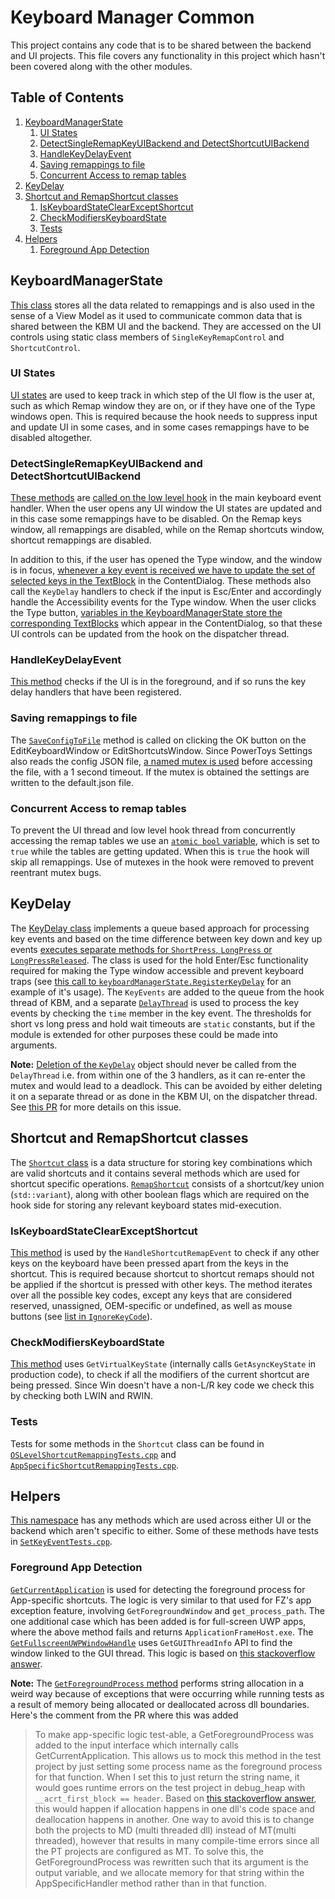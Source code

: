 # Keyboard Manager Common
This project contains any code that is to be shared between the backend and UI projects. This file covers any functionality in this project which hasn't been covered along with the other modules.

## Table of Contents
1. [KeyboardManagerState](#KeyboardManagerState)
    1. [UI States](#UI-States)
    2. [DetectSingleRemapKeyUIBackend and DetectShortcutUIBackend](#DetectSingleRemapKeyUIBackend-and-DetectShortcutUIBackend)
    3. [HandleKeyDelayEvent](#HandleKeyDelayEvent)
    4. [Saving remappings to file](#Saving-remappings-to-file)
    5. [Concurrent Access to remap tables](#Concurrent-Access-to-remap-tables)
2. [KeyDelay](#KeyDelay)
3. [Shortcut and RemapShortcut classes](#Shortcut-and-RemapShortcut-classes)
    1. [IsKeyboardStateClearExceptShortcut](#IsKeyboardStateClearExceptShortcut)
    2. [CheckModifiersKeyboardState](#CheckModifiersKeyboardState)
    3. [Tests](#Tests)
4. [Helpers](#Helpers)
    1. [Foreground App Detection](#Foreground-App-Detection)

## KeyboardManagerState
[This class](https://github.com/microsoft/PowerToys/blob/main/src/modules/keyboardmanager/common/KeyboardManagerState.cpp) stores all the data related to remappings and is also used in the sense of a View Model as it used to communicate common data that is shared between the KBM UI and the backend. They are accessed on the UI controls using static class members of `SingleKeyRemapControl` and `ShortcutControl`.

### UI States
[UI states](https://github.com/microsoft/PowerToys/blob/b80578b1b9a4b24c9945bddac33c771204280107/src/modules/keyboardmanager/common/KeyboardManagerState.h#L27-L42) are used to keep track in which step of the UI flow is the user at, such as which Remap window they are on, or if they have one of the Type windows open. This is required because the hook needs to suppress input and update UI in some cases, and in some cases remappings have to be disabled altogether.

### DetectSingleRemapKeyUIBackend and DetectShortcutUIBackend
[These methods](https://github.com/microsoft/PowerToys/blob/b80578b1b9a4b24c9945bddac33c771204280107/src/modules/keyboardmanager/common/KeyboardManagerState.cpp#L374-L446) are [called on the low level hook](https://github.com/microsoft/PowerToys/blob/b80578b1b9a4b24c9945bddac33c771204280107/src/modules/keyboardmanager/dll/dllmain.cpp#L399-L408) in the main keyboard event handler. When the user opens any UI window the UI states are updated and in this case some remappings have to be disabled. On the Remap keys window, all remappings are disabled, while on the Remap shortcuts window, shortcut remappings are disabled. 

In addition to this, if the user has opened the Type window, and the window is in focus, [whenever a key event is received we have to update the set of selected keys in the TextBlock](https://github.com/microsoft/PowerToys/blob/b80578b1b9a4b24c9945bddac33c771204280107/src/modules/keyboardmanager/common/KeyboardManagerState.cpp#L266-L329) in the ContentDialog. These methods also call the `KeyDelay` handlers to check if the input is Esc/Enter and accordingly handle the Accessibility events for the Type window. When the user clicks the Type button, [variables in the KeyboardManagerState store the corresponding TextBlocks](https://github.com/microsoft/PowerToys/blob/b80578b1b9a4b24c9945bddac33c771204280107/src/modules/keyboardmanager/ui/SingleKeyRemapControl.cpp#L375-L376) which appear in the ContentDialog, so that these UI controls can be updated from the hook on the dispatcher thread.

### HandleKeyDelayEvent
[This method](https://github.com/microsoft/PowerToys/blob/b80578b1b9a4b24c9945bddac33c771204280107/src/modules/keyboardmanager/common/KeyboardManagerState.cpp#L482-L498) checks if the UI is in the foreground, and if so runs the key delay handlers that have been registered.

### Saving remappings to file
The [`SaveConfigToFile`](https://github.com/microsoft/PowerToys/blob/b80578b1b9a4b24c9945bddac33c771204280107/src/modules/keyboardmanager/common/KeyboardManagerState.cpp#L500-L607) method is called on clicking the OK button on the EditKeyboardWindow or EditShortcutsWindow. Since PowerToys Settings also reads the config JSON file, [a named mutex is used](https://github.com/microsoft/PowerToys/blob/b80578b1b9a4b24c9945bddac33c771204280107/src/modules/keyboardmanager/common/KeyboardManagerState.cpp#L582-L600) before accessing the file, with a 1 second timeout. If the mutex is obtained the settings are written to the default.json file.

### Concurrent Access to remap tables
To prevent the UI thread and low level hook thread from concurrently accessing the remap tables we use an [`atomic bool` variable](https://github.com/microsoft/PowerToys/blob/b80578b1b9a4b24c9945bddac33c771204280107/src/modules/keyboardmanager/common/KeyboardManagerState.h#L91-L92), which is set to `true` while the tables are getting updated. When this is `true` the hook will skip all remappings. Use of mutexes in the hook were removed to prevent reentrant mutex bugs.

## KeyDelay
The [KeyDelay class](https://github.com/microsoft/PowerToys/blob/main/src/modules/keyboardmanager/KeyboardManagerEditorLibrary/KeyDelay.cpp) implements a queue based approach for processing key events and based on the time difference between key down and key up events [executes separate methods for `ShortPress`, `LongPress` or `LongPressReleased`](https://github.com/microsoft/PowerToys/blob/b80578b1b9a4b24c9945bddac33c771204280107/src/modules/keyboardmanager/common/KeyDelay.h#L69-L72). The class is used for the hold Enter/Esc functionality required for making the Type window accessible and prevent keyboard traps (see [this call to `keyboardManagerState.RegisterKeyDelay`](https://github.com/microsoft/PowerToys/blob/b80578b1b9a4b24c9945bddac33c771204280107/src/modules/keyboardmanager/ui/SingleKeyRemapControl.cpp#L273-L292) for an example of it's usage). The `KeyEvents` are added to the queue from the hook thread of KBM, and a separate [`DelayThread`](https://github.com/microsoft/PowerToys/blob/b80578b1b9a4b24c9945bddac33c771204280107/src/modules/keyboardmanager/common/KeyDelay.cpp#L142-L166) is used to process the key events by checking the `time` member in the key event. The thresholds for short vs long press and hold wait timeouts are `static` constants, but if the module is extended for other purposes these could be made into arguments.

**Note:** [Deletion of the `KeyDelay`](https://github.com/microsoft/PowerToys/blob/b80578b1b9a4b24c9945bddac33c771204280107/src/modules/keyboardmanager/common/KeyDelay.cpp#L4-L12) object should never be called from the `DelayThread` i.e. from within one of the 3 handlers, as it can re-enter the mutex and would lead to a deadlock. This can be avoided by either deleting it on a separate thread or as done in the KBM UI, on the dispatcher thread. See [this PR](https://github.com/microsoft/PowerToys/pull/6959#issue-496583547) for more details on this issue.

## Shortcut and RemapShortcut classes
The [`Shortcut` class](https://github.com/microsoft/PowerToys/blob/main/src/modules/keyboardmanager/common/Shortcut.h) is a data structure for storing key combinations which are valid shortcuts and it contains several methods which are used for shortcut specific operations. [`RemapShortcut`](https://github.com/microsoft/PowerToys/blob/main/src/modules/keyboardmanager/common/RemapShortcut.h) consists of a shortcut/key union (`std::variant`), along with other boolean flags which are required on the hook side for storing any relevant keyboard states mid-execution.

### IsKeyboardStateClearExceptShortcut
[This method](https://github.com/microsoft/PowerToys/blob/b80578b1b9a4b24c9945bddac33c771204280107/src/modules/keyboardmanager/common/Shortcut.cpp#L665-L813) is used by the `HandleShortcutRemapEvent` to check if any other keys on the keyboard have been pressed apart from the keys in the shortcut. This is required because shortcut to shortcut remaps should not be applied if the shortcut is pressed with other keys. The method iterates over all the possible key codes, except any keys that are considered reserved, unassigned, OEM-specific or undefined, as well as mouse buttons (see [list in `IgnoreKeyCode`](https://github.com/microsoft/PowerToys/blob/b80578b1b9a4b24c9945bddac33c771204280107/src/modules/keyboardmanager/common/Shortcut.cpp#L628-L663)).

### CheckModifiersKeyboardState
[This method](https://github.com/microsoft/PowerToys/blob/b80578b1b9a4b24c9945bddac33c771204280107/src/modules/keyboardmanager/common/Shortcut.cpp#L517-L614) uses `GetVirtualKeyState` (internally calls `GetAsyncKeyState` in production code), to check if all the modifiers of the current shortcut are being pressed. Since Win doesn't have a non-L/R key code we check this by checking both LWIN and RWIN.

### Tests
Tests for some methods in the `Shortcut` class can be found in [`OSLevelShortcutRemappingTests.cpp`](https://github.com/microsoft/PowerToys/blob/main/src/modules/keyboardmanager/KeyboardManagerEngineTest/OSLevelShortcutRemappingTests.cpp) and [`AppSpecificShortcutRemappingTests.cpp`](https://github.com/microsoft/PowerToys/blob/main/src/modules/keyboardmanager/KeyboardManagerEngineTest/AppSpecificShortcutRemappingTests.cpp).

## Helpers
[This namespace](https://github.com/microsoft/PowerToys/blob/main/src/modules/keyboardmanager/common/Helpers.cpp) has any methods which are used across either UI or the backend which aren't specific to either. Some of these methods have tests in [`SetKeyEventTests.cpp`](https://github.com/microsoft/PowerToys/blob/main/src/modules/keyboardmanager/KeyboardManagerEngineTest/SetKeyEventTests.cpp).

### Foreground App Detection
[`GetCurrentApplication`](https://github.com/microsoft/PowerToys/blob/b80578b1b9a4b24c9945bddac33c771204280107/src/modules/keyboardmanager/common/Helpers.cpp#L226-L268) is used for detecting the foreground process for App-specific shortcuts. The logic is very similar to that used for FZ's app exception feature, involving `GetForegroundWindow` and `get_process_path`. The one additional case which has been added is for full-screen UWP apps, where the above method fails and returns `ApplicationFrameHost.exe`. The [`GetFullscreenUWPWindowHandle`](https://github.com/microsoft/PowerToys/blob/b80578b1b9a4b24c9945bddac33c771204280107/src/modules/keyboardmanager/common/Helpers.cpp#L210-L224) uses `GetGUIThreadInfo` API to find the window linked to the GUI thread. This logic is based on [this stackoverflow answer](https://stackoverflow.com/questions/39702704/connecting-uwp-apps-hosted-by-applicationframehost-to-their-real-processes/55353165#55353165).

**Note:** The [`GetForegroundProcess` method](https://github.com/microsoft/PowerToys/blob/b80578b1b9a4b24c9945bddac33c771204280107/src/modules/keyboardmanager/dll/Input.cpp#L17-L21) performs string allocation in a weird way because of exceptions that were occurring while running tests as a result of memory being allocated or deallocated across dll boundaries. Here's the comment from the PR where this was added
> To make app-specific logic test-able, a GetForegroundProcess was added to the input interface which internally calls GetCurrentApplication. This allows us to mock this method in the test project by just setting some process name as the foreground process for that function. When I set this to just return the string name, it would goes runtime errors on the test project in debug_heap with `__acrt_first_block == header`. Based on [this stackoverflow answer](https://stackoverflow.com/a/35311928), this would happen if allocation happens in one dll's code space and deallocation happens in another. One way to avoid this is to change both the projects to MD (multi threaded dll) instead of MT(multi threaded), however that results in many compile-time errors since all the PT projects are configured as MT. To solve this, the GetForegroundProcess was rewritten such that its argument is the output variable, and we allocate memory for that string within the AppSpecificHandler method rather than in that function.
